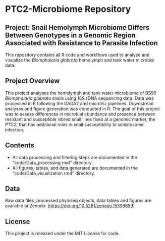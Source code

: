 # PTC2-Microbiome Repository

## Project: Snail Hemolymph Microbiome Differs Between Genotypes in a Genomic Region Associated with Resistance to Parasite Infection
This repository contains all R code and workflows used to analyze and visualize the *Biomphalaria glabrata* hemolymph and tank water microbial data.

## Project Overview
This project analyses the hemolymph and tank water microbiome of BS90 _Biomphalaria glabrata_ snails using 16S rDNA sequencing data. Data was processed in R following the DADA2 and microViz pipelines. Downstread analyses and figure generation was conducted in R. The goal of this project was to assess differences in microbial abundance and presence between resistant and susceptible inbred snail lines fixed at a genomic marker, the _PTC2_, that has additional roles in snail susceptibility to schistosome infection. 

## Contents
* All data processing and filtering steps are documented in the "code/Data_processing.rmd" directory. 
* All figures, tables, and data generated are documented in the "code/Data_visualization.rmd" directory. 

## Data
Raw data files, processed phyloseq objects, data tables and figures are available at Zenodo: (https://doi.org/10.5281/zenodo.15399659)

## License
This project is released under the MIT License for code.
